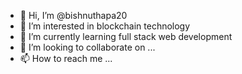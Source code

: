 - 👋 Hi, I’m @bishnuthapa20
- 👀 I’m interested in blockchain technology
- 🌱 I’m currently learning full stack web development
- 💞️ I’m looking to collaborate on ...
- 📫 How to reach me ...

<!---
bishnuthapa20/bishnuthapa20 is a ✨ special ✨ repository because its `README.md` (this file) appears on your GitHub profile.
You can click the Preview link to take a look at your changes.
--->
